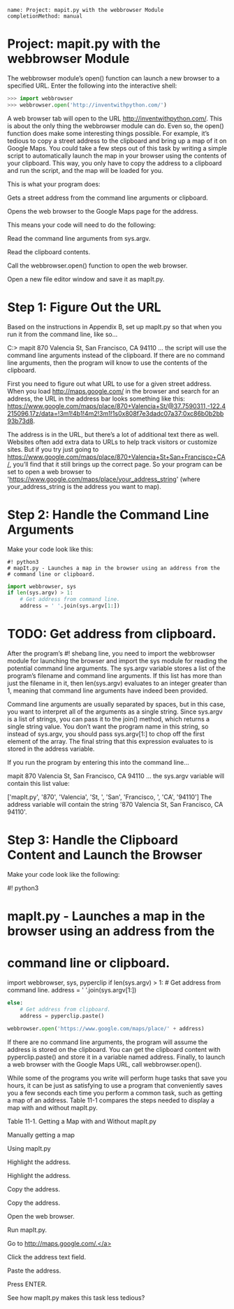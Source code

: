 ```ngMeta
name: Project: mapit.py with the webbrowser Module
completionMethod: manual
```
# Project: mapit.py with the webbrowser Module
The webbrowser module’s open() function can launch a new browser to a specified URL. Enter the following into the interactive shell:

```python
>>> import webbrowser
>>> webbrowser.open('http://inventwithpython.com/')
```
A web browser tab will open to the URL <span><a href=" http://inventwithpython.com/"> http://inventwithpython.com/</a></span>. This is about the only thing the webbrowser module can do. Even so, the open() function does make some interesting things possible. For example, it’s tedious to copy a street address to the clipboard and bring up a map of it on Google Maps. You could take a few steps out of this task by writing a simple script to automatically launch the map in your browser using the contents of your clipboard. This way, you only have to copy the address to a clipboard and run the script, and the map will be loaded for you.

This is what your program does:

Gets a street address from the command line arguments or clipboard.

Opens the web browser to the Google Maps page for the address.

This means your code will need to do the following:

Read the command line arguments from sys.argv.

Read the clipboard contents.

Call the webbrowser.open() function to open the web browser.

Open a new file editor window and save it as mapIt.py.

# Step 1: Figure Out the URL
Based on the instructions in Appendix B, set up mapIt.py so that when you run it from the command line, like so...


C:\> mapit 870 Valencia St, San Francisco, CA 94110
... the script will use the command line arguments instead of the clipboard. If there are no command line arguments, then the program will know to use the contents of the clipboard.

First you need to figure out what URL to use for a given street address. When you load http://maps.google.com/ in the browser and search for an address, the URL in the address bar looks something like this: https://www.google.com/maps/place/870+Valencia+St/@37.7590311,-122.4215096,17z/data=!3m1!4b1!4m2!3m1!1s0x808f7e3dadc07a37:0xc86b0b2bb93b73d8.

The address is in the URL, but there’s a lot of additional text there as well. Websites often add extra data to URLs to help track visitors or customize sites. But if you try just going to https://www.google.com/maps/place/870+Valencia+St+San+Francisco+CA/, you’ll find that it still brings up the correct page. So your program can be set to open a web browser to 'https://www.google.com/maps/place/your_address_string' (where your_address_string is the address you want to map).

# Step 2: Handle the Command Line Arguments
Make your code look like this:


	#! python3
	# mapIt.py - Launches a map in the browser using an address from the
	# command line or clipboard.
```python
import webbrowser, sys
if len(sys.argv) > 1:
    # Get address from command line.
    address = ' '.join(sys.argv[1:])
```

# TODO: Get address from clipboard.
After the program’s #! shebang line, you need to import the webbrowser module for launching the browser and import the sys module for reading the potential command line arguments. The sys.argv variable stores a list of the program’s filename and command line arguments. If this list has more than just the filename in it, then len(sys.argv) evaluates to an integer greater than 1, meaning that command line arguments have indeed been provided.

Command line arguments are usually separated by spaces, but in this case, you want to interpret all of the arguments as a single string. Since sys.argv is a list of strings, you can pass it to the join() method, which returns a single string value. You don’t want the program name in this string, so instead of sys.argv, you should pass sys.argv[1:] to chop off the first element of the array. The final string that this expression evaluates to is stored in the address variable.

If you run the program by entering this into the command line...


mapit 870 Valencia St, San Francisco, CA 94110
... the sys.argv variable will contain this list value:


['mapIt.py', '870', 'Valencia', 'St, ', 'San', 'Francisco, ', 'CA', '94110']
The address variable will contain the string '870 Valencia St, San Francisco, CA 94110'.

# Step 3: Handle the Clipboard Content and Launch the Browser
Make your code look like the following:


#! python3
# mapIt.py - Launches a map in the browser using an address from the
# command line or clipboard.

import webbrowser, sys, pyperclip
if len(sys.argv) > 1:
    # Get address from command line.
    address = ' '.join(sys.argv[1:])
```python
else:
    # Get address from clipboard.
    address = pyperclip.paste()

webbrowser.open('https://www.google.com/maps/place/' + address)
```
If there are no command line arguments, the program will assume the address is stored on the clipboard. You can get the clipboard content with pyperclip.paste() and store it in a variable named address. Finally, to launch a web browser with the Google Maps URL, call webbrowser.open().

While some of the programs you write will perform huge tasks that save you hours, it can be just as satisfying to use a program that conveniently saves you a few seconds each time you perform a common task, such as getting a map of an address. Table 11-1 compares the steps needed to display a map with and without mapIt.py.

Table 11-1. Getting a Map with and Without mapIt.py

Manually getting a map

Using mapIt.py

Highlight the address.

Highlight the address.

Copy the address.

Copy the address.

Open the web browser.

Run mapIt.py.

Go to <span><a href="http://maps.google.com/.">http://maps.google.com/.</a></span>

 
Click the address text field.

 
Paste the address.

 
Press ENTER.

 
See how mapIt.py makes this task less tedious?

